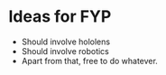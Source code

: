 # Ideas for FYP

* Should involve hololens
* Should involve robotics
* Apart from that, free to do whatever.